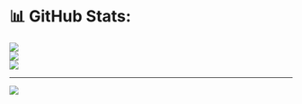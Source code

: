 # 📊 GitHub Stats:
![](https://github-readme-stats.vercel.app/api?username=Nathanpsrd&theme=dark&hide_border=false&include_all_commits=false&count_private=false)<br/>
![](https://nirzak-streak-stats.vercel.app/?user=Nathanpsrd&theme=dark&hide_border=false)<br/>
![](https://github-readme-stats.vercel.app/api/top-langs/?username=Nathanpsrd&theme=dark&hide_border=false&include_all_commits=false&count_private=false&layout=compact)

---
[![](https://visitcount.itsvg.in/api?id=Nathanpsrd&icon=0&color=0)](https://visitcount.itsvg.in)

<!-- Proudly created with GPRM ( https://gprm.itsvg.in ) -->
